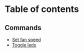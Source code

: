 # Table of contents

## Commands

* [Set fan speed](README.md)
* [Toggle leds](commands/toggle-leds.md)
